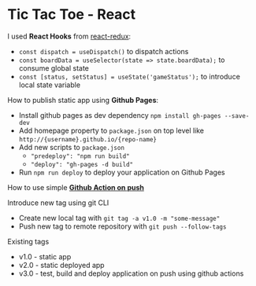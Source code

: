 # Tic Tac Toe - React 

I used **React Hooks** from [react-redux](https://reactjs.org/docs/hooks-intro.html):
 * `const dispatch = useDispatch()` to dispatch actions
 * `const boardData = useSelector(state => state.boardData);` to consume global state
 * `const [status, setStatus] = useState('gameStatus');` to introduce local state variable

How to publish static app using **Github Pages**: 
* Install github pages as dev dependency `npm install gh-pages --save-dev`
* Add homepage property to `package.json` on top level like `http://{username}.github.io/{repo-name}`
* Add new scripts to `package.json`
    * `"predeploy": "npm run build"`
    * `"deploy": "gh-pages -d build"`
* Run `npm run deploy` to deploy your application on Github Pages

How to use simple [**Github Action on push**](https://docs.github.com/en/free-pro-team@latest/actions/learn-github-actions/introduction-to-github-actions)

Introduce new tag using git CLI 
* Create new local tag with `git tag -a v1.0 -m "some-message"`
* Push new tag to remote repository with `git push --follow-tags`

Existing tags 
* v1.0 - static app 
* v2.0 - static deployed app 
* v3.0 - test, build and deploy application on push using github actions